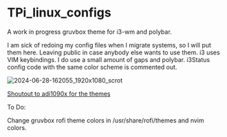 # TPi_linux_configs
A work in progress gruvbox theme for i3-wm and polybar.


I am sick of redoing my config files when I migrate systems, so I will put them here. Leaving public in case anybody else wants to use them. i3 uses VIM keybindings. I do use a small amount of gaps and polybar. i3Status config code with the same color scheme is commented out.


![2024-06-28-162055_1920x1080_scrot](https://github.com/TPi-Home/TPi_Dotfiles/assets/45609608/88d4bb05-e10f-45be-ac70-a3a15c7b6c31)


[Shoutout to adi1090x for the themes](https://github.com/adi1090x/polybar-themes)

To Do:

Change gruvbox rofi theme colors in /usr/share/rofi/themes and nvim colors.

